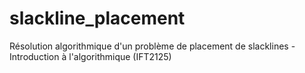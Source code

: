 # slackline_placement
Résolution algorithmique d'un problème de placement de slacklines - Introduction à l'algorithmique (IFT2125)
